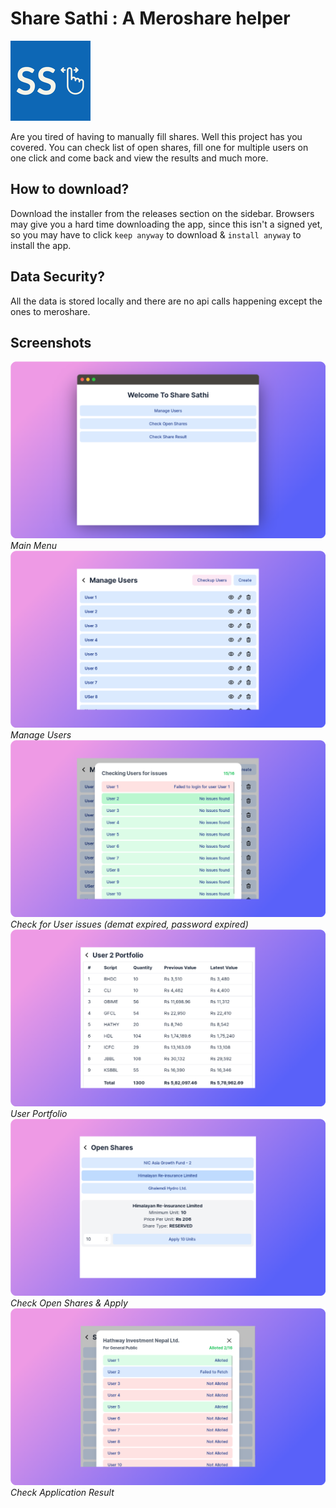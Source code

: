 # Share Sathi : A Meroshare helper

![App Icon](/src-tauri/icons/128x128.png)

Are you tired of having to manually fill shares. Well this project has you covered. You can check list of open shares, fill one for multiple users on one click and come back and view the results and much more.

## How to download?

Download the installer from the releases section on the sidebar. Browsers may give you a hard time downloading the app, since this isn't a signed yet, so you may have to click `keep anyway` to download & `install anyway` to install the app.

## Data Security?

All the data is stored locally and there are no api calls happening except the ones to meroshare.

## Screenshots

![Main Menu](/screenshots/1.png)
_Main Menu_
![Manage Users](/screenshots/2.png)
_Manage Users_
![User Checkup](/screenshots/3.png)
_Check for User issues (demat expired, password expired)_
![User Portfolio](/screenshots/4.png)
_User Portfolio_
![Open Shares](/screenshots/6.png)
_Check Open Shares & Apply_
![Check Result](/screenshots/5.png)
_Check Application Result_
